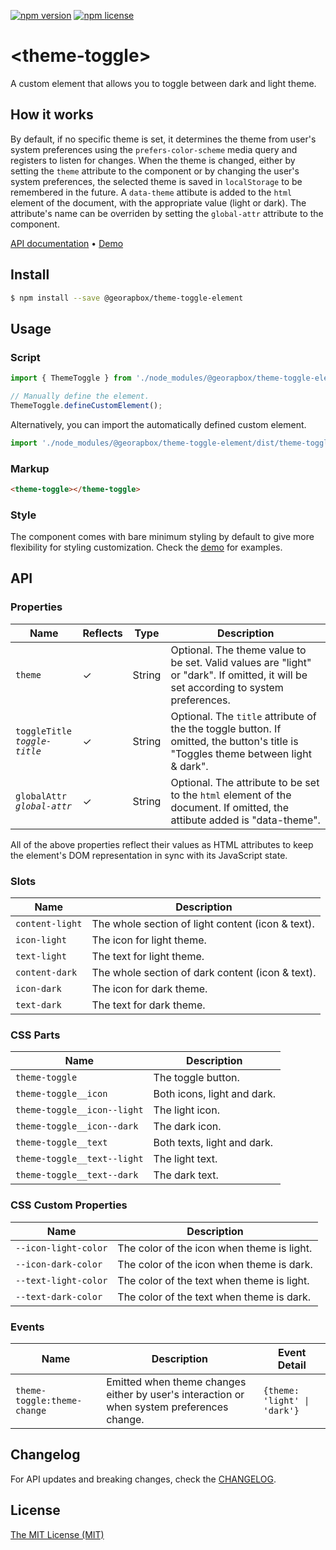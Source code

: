 [![npm version](https://img.shields.io/npm/v/@georapbox/theme-toggle-element.svg)](https://www.npmjs.com/package/@georapbox/theme-toggle-element)
[![npm license](https://img.shields.io/npm/l/@georapbox/theme-toggle-element.svg)](https://www.npmjs.com/package/@georapbox/theme-toggle-element)

[demo]: https://georapbox.github.io/theme-toggle-element/
[license]: https://georapbox.mit-license.org/@2022
[changelog]: https://github.com/georapbox/theme-toggle-element/blob/main/CHANGELOG.md

# &lt;theme-toggle&gt;

A custom element that allows you to toggle between dark and light theme.

## How it works

By default, if no specific theme is set, it determines the theme from user's system preferences using the `prefers-color-scheme` media query and registers to listen for changes. When the theme is changed, either by setting the `theme` attribute to the component or by changing the user's system preferences, the selected theme is saved in `localStorage` to be remembered in the future. A `data-theme` attibute is added to the `html` element of the document, with the appropriate value (light or dark). The attribute's name can be overriden by setting the `global-attr` attribute to the component.

[API documentation](#api) &bull; [Demo][demo]

## Install

```sh
$ npm install --save @georapbox/theme-toggle-element
```

## Usage

### Script

```js
import { ThemeToggle } from './node_modules/@georapbox/theme-toggle-element/dist/theme-toggle.min.js';

// Manually define the element.
ThemeToggle.defineCustomElement();
```

Alternatively, you can import the automatically defined custom element.

```js
import './node_modules/@georapbox/theme-toggle-element/dist/theme-toggle-defined.min.js';
```

### Markup

```html
<theme-toggle></theme-toggle>
```

### Style

The component comes with bare minimum styling by default to give more flexibility for styling customization. Check the [demo][demo] for examples.

## API

### Properties

| Name | Reflects | Type | Description |
| ---- | -------- | ---- | ----------- |
| `theme` | ✓ | String | Optional. The theme value to be set. Valid values are "light" or "dark". If omitted, it will be set according to system preferences. |
| `toggleTitle`<br>*`toggle-title`* | ✓ | String | Optional. The `title` attribute of the the toggle button. If omitted, the button's title is "Toggles theme between light & dark". |
| `globalAttr`<br>*`global-attr`* | ✓ | String | Optional. The attribute to be set to the `html` element of the document. If omitted, the attibute added is "data-theme". |

All of the above properties reflect their values as HTML attributes to keep the element's DOM representation in sync with its JavaScript state.

### Slots

| Name | Description |
| ---- | ----------- |
| `content-light` | The whole section of light content (icon & text). |
| `icon-light` | The icon for light theme. |
| `text-light` | The text for light theme. |
| `content-dark` | The whole section of dark content (icon & text). |
| `icon-dark` | The icon for dark theme. |
| `text-dark` | The text for dark theme. |

### CSS Parts

| Name | Description |
| ---- | ----------- |
| `theme-toggle` | The toggle button. |
| `theme-toggle__icon` | Both icons, light and dark. |
| `theme-toggle__icon--light` | The light icon. |
| `theme-toggle__icon--dark` | The dark icon. |
| `theme-toggle__text` | Both texts, light and dark. |
| `theme-toggle__text--light` | The light text. |
| `theme-toggle__text--dark` | The dark text. |

### CSS Custom Properties

| Name | Description |
| ---- | ----------- |
| `--icon-light-color` | The color of the icon when theme is light. |
| `--icon-dark-color` | The color of the icon when theme is dark. |
| `--text-light-color` | The color of the text when theme is light. |
| `--text-dark-color` | The color of the text when theme is dark. |

### Events

| Name | Description | Event Detail |
| ---- | ----------- | ------------ |
| `theme-toggle:theme-change` | Emitted when theme changes either by user's interaction or when system preferences change. | `{theme: 'light' \| 'dark'}` |

## Changelog

For API updates and breaking changes, check the [CHANGELOG][changelog].

## License

[The MIT License (MIT)][license]
